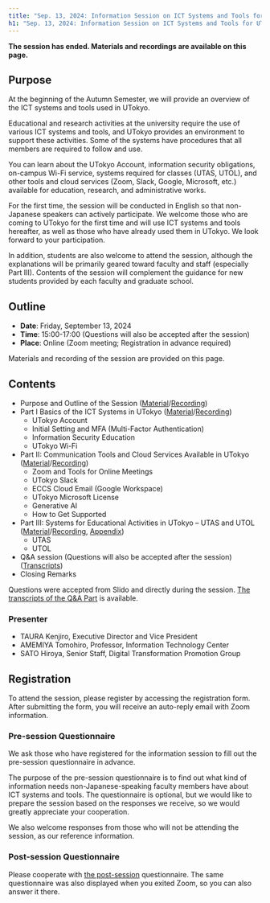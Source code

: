 ```yaml
---
title: "Sep. 13, 2024: Information Session on ICT Systems and Tools for UTokyo Members (Conducted in English)"
h1: "Sep. 13, 2024: Information Session on ICT Systems and Tools for UTokyo Members (**Conducted in English**)"
---
```

**The session has ended. Materials and recordings are available on this page.**
## Purpose
At the beginning of the Autumn Semester, we will provide an overview of the ICT systems and tools used in UTokyo.

Educational and research activities at the university require the use of various ICT systems and tools, and UTokyo provides an environment to support these activities. Some of the systems have procedures that all members are required to follow and use.

You can learn about the UTokyo Account, information security obligations, on-campus Wi-Fi service, systems required for classes (UTAS, UTOL), and other tools and cloud services (Zoom, Slack, Google, Microsoft, etc.) available for education, research, and administrative works.

For the first time, the session will be conducted in English so that non-Japanese speakers can actively participate. We welcome those who are coming to UTokyo for the first time and will use ICT systems and tools hereafter, as well as those who have already used them in UTokyo. We look forward to your participation.

In addition, students are also welcome to attend the session, although the explanations will be primarily geared toward faculty and staff (especially Part III). Contents of the session will complement the guidance for new students provided by each faculty and graduate school.

## Outline
- **Date**: Friday, September 13, 2024
- **Time**: 15:00-17:00 (Questions will also be accepted after the session)
- **Place**: Online (Zoom meeting; Registration in advance required)
<!-- [Registration in advance](https://forms.office.com/Pages/ResponsePage.aspx?id=T6978HAr10eaAgh1yvlMhMG0cB0M1D9AlsFXGVVZ8GhUMkdURFZWTTNNQTNNVjlPV1VLOUUzV09FMiQlQCN0PWcu) -->

Materials and recording of the session are provided on this page.

## Contents
- Purpose and Outline of the Session ([Material](/en/events/2024-09-13/slides/00_index_en.pdf)/[Recording](https://youtu.be/xuT_-MCYAoM))
- Part I Basics of the ICT Systems in UTokyo ([Material](/en/events/2024-09-13/slides/01_basics_en.pdf)/[Recording](https://youtu.be/zMegTRDIu30))
  - UTokyo Account
  - Initial Setting and MFA (Multi-Factor Authentication)
  - Information Security Education
  - UTokyo Wi-Fi
- Part II: Communication Tools and Cloud Services Available in UTokyo ([Material](/en/events/2024-09-13/slides/02_available_tools_en.pdf)/[Recording](https://youtu.be/GeZEywIQYgQ))
  - Zoom and Tools for Online Meetings
  - UTokyo Slack
  - ECCS Cloud Email (Google Workspace)
  - UTokyo Microsoft License
  - Generative AI
  - How to Get Supported
- Part III: Systems for Educational Activities in UTokyo – UTAS and UTOL ([Material](/en/events/2024-09-13/slides/03_utas_utol_en.pdf)/[Recording](https://youtu.be/q1oyLQWU84Y), [Appendix](/en/events/2024-09-13/slides/04_appendix_on_utol_en.pdf))
  - UTAS
  - UTOL
- Q&A session (Questions will also be accepted after the session) ([Transcripts](/en/events/2024-09-13/slides/99_QandA_en.pdf))
- Closing Remarks

Questions were accepted from Slido and directly during the session. [The transcripts of the Q&A Part](/en/events/2024-09-13/slides/99_QandA_en.pdf) is available.
<!-- You can ask questions during the session using **[this Slido](https://app.sli.do/event/faBx8JbTgARtVdPB75oNQB)** (or access [https://sli.do/](https://sli.do/) and use code = `utelecon20240913`). Questions in advance are also welcome. -->

### Presenter
- TAURA Kenjiro, Executive Director and Vice President
- AMEMIYA Tomohiro, Professor, Information Technology Center
- SATO Hiroya, Senior Staff, Digital Transformation Promotion Group

## Registration
To attend the session, please register by accessing the registration form. After submitting the form, you will receive an auto-reply email with Zoom information.
<!-- [the registration form](https://forms.office.com/Pages/ResponsePage.aspx?id=T6978HAr10eaAgh1yvlMhMG0cB0M1D9AlsFXGVVZ8GhUMkdURFZWTTNNQTNNVjlPV1VLOUUzV09FMiQlQCN0PWcu) -->

### Pre-session Questionnaire
We ask those who have registered for the information session to fill out the pre-session questionnaire in advance.
<!-- [the pre-session questionnaire](https://forms.office.com/Pages/ResponsePage.aspx?id=T6978HAr10eaAgh1yvlMhMG0cB0M1D9AlsFXGVVZ8GhUQ1hIR1BFNkhDVFU2REhSTkw2NTdRSjU2MiQlQCN0PWcu) -->

The purpose of the pre-session questionnaire is to find out what kind of information needs non-Japanese-speaking faculty members have about ICT systems and tools. The questionnaire is optional, but we would like to prepare the session based on the responses we receive, so we would greatly appreciate your cooperation.

We also welcome responses from those who will not be attending the session, as our reference information.

### Post-session Questionnaire
Please cooperate with [the post-session](https://forms.office.com/Pages/ResponsePage.aspx?id=T6978HAr10eaAgh1yvlMhMG0cB0M1D9AlsFXGVVZ8GhUM09PNjg2SVRKSlo2SDBQUE5JTFI0MERHUSQlQCN0PWcu) questionnaire. The same questionnaire was also displayed when you exited Zoom, so you can also answer it there.

